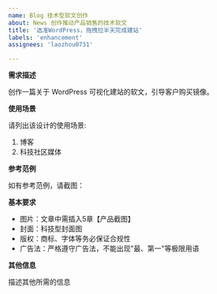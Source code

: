 ```yaml
---
name: Blog 技术型软文创作
about: News 创作推动产品销售的技术软文
title: '选准WordPress，拖拽拉半天完成建站'
labels: 'enhancement'
assignees: 'laozhou0731'

---
```


**需求描述**

创作一篇关于 WordPress 可视化建站的软文，引导客户购买镜像。

**使用场景**

请列出该设计的使用场景:

1. 博客
2. 科技社区媒体

**参考范例**

如有参考范例，请截图：

**基本要求**

 - 图片：文章中需插入5章【产品截图】
 - 封面：科技型封面图
 - 版权：商标、字体等务必保证合规性
 - 广告法：严格遵守广告法，不能出现"最、第一"等极限用语

**其他信息**

描述其他所需的信息

